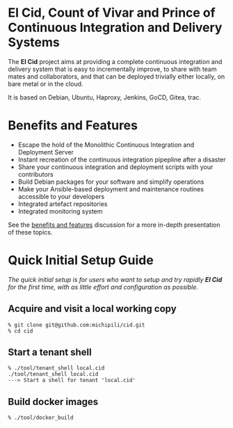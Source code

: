 # El Cid, Count of Vivar and Prince of Continuous Integration and Delivery Systems

The **El Cid** project aims at providing a complete continuous
integration and delivery system that is easy to incrementally
improve, to share with team mates and collaborators, and that can be
deployed trivially either locally, on bare metal or in the cloud.

It is based on Debian, Ubuntu, Haproxy, Jenkins, GoCD, Gitea, trac.


# Benefits and Features

- Escape the hold of the Monolithic Continuous Integration and Deployment Server
- Instant recreation of the continuous integration pipepline after a disaster
- Share your continuous integration and deployment scripts with your contributors
- Build Debian packages for your software and simplify operations
- Make your Ansible-based deployment and maintenance routines accessible to your developers
- Integrated artefact repositories
- Integrated monitoring system

See the [benefits and features](./doc/benefits_and_features.md)
discussion for a more in-depth presentation of these topics.


# Quick Initial Setup Guide

*The *quick initial setup* is for users who want to setup and try
rapidly **El Cid** for the first time, with as little effort and
configuration as possible.*

## Acquire and visit a local working copy

~~~ console
% git clone git@github.com:michipili/cid.git
% cd cid
~~~

## Start a tenant shell

~~~ console
% ./tool/tenant_shell local.cid
./tool/tenant_shell local.cid
---> Start a shell for tenant 'local.cid'
~~~

## Build docker images

~~~ console
% ./tool/docker_build
~~~
